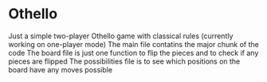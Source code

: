 # Othello
Just a simple two-player Othello game with classical rules (currently working on one-player mode)
The main file contatins the major chunk of the code
The board file is just one function to flip the pieces and to check if any pieces are flipped
The possibilities file is to see which positions on the board have any moves possible

